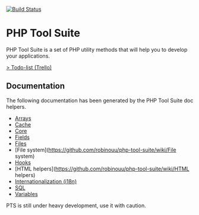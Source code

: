 [![Build Status](https://travis-ci.org/robinouu/php-tool-suite.svg?branch=master)](https://travis-ci.org/robinouu/php-tool-suite)<h1>PHP Tool Suite</h1><p>PHP Tool Suite is a set of PHP utility methods that will help you to develop your applications.</p><p><a href="https://trello.com/b/Y6S5C0kd/php-tool-suite">&gt; Todo-list (Trello)</a></p><h2>Documentation</h2><p>The following documentation has been generated by the PHP Tool Suite doc helpers.</p><ul ><li class="item item-link">[Arrays](https://github.com/robinouu/php-tool-suite/wiki/Arrays)</li><li class="item item-link">[Cache](https://github.com/robinouu/php-tool-suite/wiki/Cache)</li><li class="item item-link">[Core](https://github.com/robinouu/php-tool-suite/wiki/Core)</li><li class="item item-link">[Fields](https://github.com/robinouu/php-tool-suite/wiki/Fields)</li><li class="item item-link">[Files](https://github.com/robinouu/php-tool-suite/wiki/Files)</li><li class="item item-link">[File system](https://github.com/robinouu/php-tool-suite/wiki/File system)</li><li class="item item-link">[Hooks](https://github.com/robinouu/php-tool-suite/wiki/Hooks)</li><li class="item item-link">[HTML helpers](https://github.com/robinouu/php-tool-suite/wiki/HTML helpers)</li><li class="item item-link">[Internationalization (i18n)](https://github.com/robinouu/php-tool-suite/wiki/Internationalization (i18n))</li><li class="item item-link">[SQL](https://github.com/robinouu/php-tool-suite/wiki/SQL)</li><li class="item item-link">[Variables](https://github.com/robinouu/php-tool-suite/wiki/Variables)</li></ul><p>PTS is still under heavy development, use it with caution.</p>
